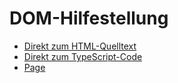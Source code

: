 # DOM-Hilfestellung
* [Direkt zum HTML-Quelltext](https://github.com/PhilippOesch/GIS-Beispiele-und-Musterl-sungen/tree/main/DOM-Hilfestellung/index.html)
* [Direkt zum TypeScript-Code](https://github.com/PhilippOesch/GIS-Beispiele-und-Musterl-sungen/tree/main/DOM-Hilfestellung/scripts.ts)
* [Page](https://philippoesch.github.io/GIS-Beispiele-und-Musterloesungen/DOM-Hilfestellung/)
